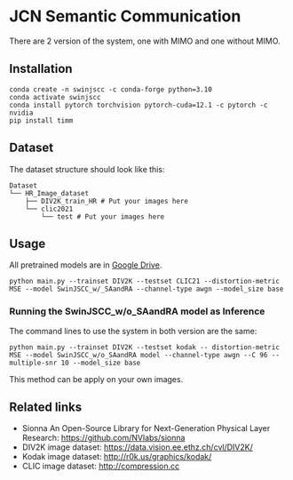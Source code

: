 # JCN Semantic Communication
There are 2 version of the system, one with MIMO and one without MIMO.

## Installation
```
conda create -n swinjscc -c conda-forge python=3.10
conda activate swinjscc
conda install pytorch torchvision pytorch-cuda=12.1 -c pytorch -c nvidia
pip install timm
```
## Dataset
The dataset structure should look like this:
```
Dataset
└── HR_Image_dataset
    ├── DIV2K_train_HR # Put your images here
    └── clic2021
        └── test # Put your images here
```

## Usage

All pretrained models are in [Google Drive](https://drive.google.com/drive/folders/1_EouRY4yYvMCtamX2ReBzEd5YBQbyesc?usp=sharing).

```
python main.py --trainset DIV2K --testset CLIC21 --distortion-metric MSE --model SwinJSCC_w/_SAandRA --channel-type awgn --model_size base
```

### Running the SwinJSCC_w/o_SAandRA model as Inference
The command lines to use the system in both version are the same:
```
python main.py --trainset DIV2K --testset kodak -- distortion-metric MSE --model SwinJSCC_w/o_SAandRA model --channel-type awgn --C 96 -- multiple-snr 10 --model_size base
```
This method can be apply on your own images.

## Related links
* Sionna An Open-Source Library for Next-Generation Physical Layer Research: https://github.com/NVlabs/sionna
* DIV2K image dataset: https://data.vision.ee.ethz.ch/cvl/DIV2K/
* Kodak image dataset: http://r0k.us/graphics/kodak/
* CLIC image dataset:  http://compression.cc
